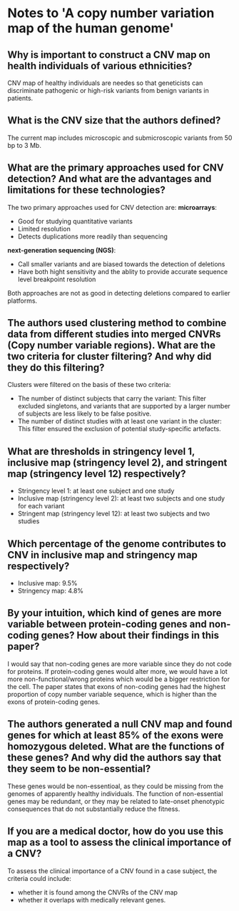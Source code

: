 # Notes to 'A copy number variation map of the human genome'

## Why is important to construct a CNV map on health individuals of various ethnicities?
CNV map of healthy individuals are needes so that geneticists can discriminate pathogenic or high-risk variants from benign variants in patients.

## What is the CNV size that the authors defined?
The current map includes microscopic and submicroscopic variants from 50 bp to 3 Mb.

## What are the primary approaches used for CNV detection? And what are the advantages and limitations for these technologies?
The two primary approaches used for CNV detection are:
**microarrays**:
* Good for studying quantitative variants
* Limited resolution
* Detects duplications more readily than sequencing

**next-generation sequencing (NGS)**:
* Call smaller variants and are biased towards the detection of deletions
* Have both hight sensitivity and the ablity to provide accurate sequence level breakpoint resolution

Both approaches are not as good in detecting deletions compared to earlier platforms.

## The authors used clustering method to combine data from different studies into merged CNVRs (Copy number variable regions). What are the two criteria for cluster filtering? And why did they do this filtering?
Clusters were filtered on the basis of these two criteria:
* The number of distinct subjects that carry the variant: This filter excluded singletons, and variants that are supported by a larger number of subjects are less likely to be false positive.
* The number of distinct studies with at least one variant in the cluster: This filter ensured the exclusion of potential study-specific artefacts.

## What are thresholds in stringency level 1, inclusive map (stringency level 2), and stringent map (stringency level 12) respectively?
* Stringency level 1: at least one subject and one study 
* Inclusive map (stringency level 2): at least two subjects and one study for each variant
* Stringent map (stringency level 12): at least two subjects and two studies

## Which percentage of the genome contributes to CNV in inclusive map and stringency map respectively? 
* Inclusive map: 9.5%
* Stringency map: 4.8%

## By your intuition, which kind of genes are more variable between protein-coding genes and non-coding genes? How about their findings in this paper?
I would say that non-coding genes are more variable since they do not code for proteins. If protein-coding genes would alter more, we would have a lot more non-functional/wrong proteins which would be a bigger restriction for the cell.
The paper states that exons of non-coding genes had the highest proportion of copy number variable sequence, which is higher than the exons of protein-coding genes.

## The authors generated a null CNV map and found genes for which at least 85% of the exons were homozygous deleted. What are the functions of these genes? And why did the authors say that they seem to be non-essential?
These genes would be non-essentioal, as they could be missing from the genomes of apparently healthy individuals. The function of non-essential genes may be redundant, or they may be related to late-onset phenotypic consequences that do not substantially reduce the fitness.

## If you are a medical doctor, how do you use this map as a tool to assess the clinical importance of a CNV?
To assess the clinical importance of a CNV found in a case subject, the criteria could include:
* whether it is found among the CNVRs of the CNV map
* whether it overlaps with medically relevant genes.
